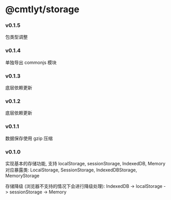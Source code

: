 # @cmtlyt/storage

### v0.1.5

包类型调整

### v0.1.4

单独导出 commonjs 模块

### v0.1.3

底层依赖更新

### v0.1.2

底层依赖更新

### v0.1.1

数据保存使用 gzip 压缩

### v0.1.0

实现基本的存储功能, 支持 localStorage, sessionStorage, IndexedDB, Memory
对应暴露类: LocalStorage, SessionStorage, IndexedDBStorage, MemoryStorage

存储降级 (浏览器不支持的情况下会进行降级处理): IndexedDB -> localStorage -> sessionStorage -> Memory
